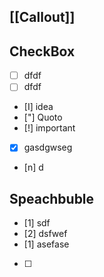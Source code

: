 ##  [[Callout]]

## CheckBox
- [ ] dfdf
- [ ] dfdf
- [I] idea
- ["] Quoto  
- [!] important
- [x] gasdgwseg
- [n] d
## Speachbuble
- [1] sdf
- [2] dsfwef
- [1] asefase
- [ ] 


